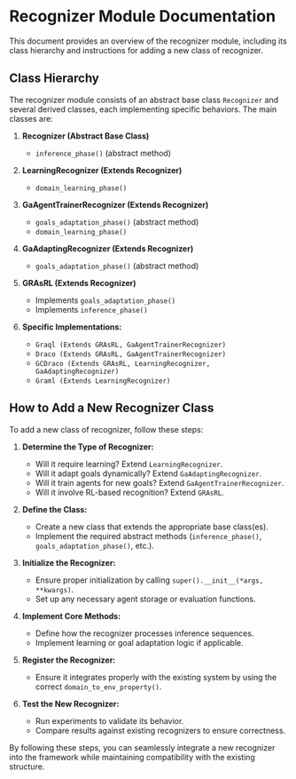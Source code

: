 # Recognizer Module Documentation

This document provides an overview of the recognizer module, including its class hierarchy and instructions for adding a new class of recognizer.

## Class Hierarchy

The recognizer module consists of an abstract base class `Recognizer` and several derived classes, each implementing specific behaviors. The main classes are:

1. **Recognizer (Abstract Base Class)**
   - `inference_phase()` (abstract method)

2. **LearningRecognizer (Extends Recognizer)**
   - `domain_learning_phase()`

3. **GaAgentTrainerRecognizer (Extends Recognizer)**
   - `goals_adaptation_phase()` (abstract method)
   - `domain_learning_phase()`

4. **GaAdaptingRecognizer (Extends Recognizer)**
   - `goals_adaptation_phase()` (abstract method)

5. **GRAsRL (Extends Recognizer)**
   - Implements `goals_adaptation_phase()`
   - Implements `inference_phase()`

6. **Specific Implementations:**
   - `Graql (Extends GRAsRL, GaAgentTrainerRecognizer)`
   - `Draco (Extends GRAsRL, GaAgentTrainerRecognizer)`
   - `GCDraco (Extends GRAsRL, LearningRecognizer, GaAdaptingRecognizer)`
   - `Graml (Extends LearningRecognizer)`

## How to Add a New Recognizer Class

To add a new class of recognizer, follow these steps:

1. **Determine the Type of Recognizer:**
   - Will it require learning? Extend `LearningRecognizer`.
   - Will it adapt goals dynamically? Extend `GaAdaptingRecognizer`.
   - Will it train agents for new goals? Extend `GaAgentTrainerRecognizer`.
   - Will it involve RL-based recognition? Extend `GRAsRL`.

2. **Define the Class:**
   - Create a new class that extends the appropriate base class(es).
   - Implement the required abstract methods (`inference_phase()`, `goals_adaptation_phase()`, etc.).

3. **Initialize the Recognizer:**
   - Ensure proper initialization by calling `super().__init__(*args, **kwargs)`.
   - Set up any necessary agent storage or evaluation functions.

4. **Implement Core Methods:**
   - Define how the recognizer processes inference sequences.
   - Implement learning or goal adaptation logic if applicable.

5. **Register the Recognizer:**
   - Ensure it integrates properly with the existing system by using the correct `domain_to_env_property()`.

6. **Test the New Recognizer:**
   - Run experiments to validate its behavior.
   - Compare results against existing recognizers to ensure correctness.

By following these steps, you can seamlessly integrate a new recognizer into the framework while maintaining compatibility with the existing structure.
